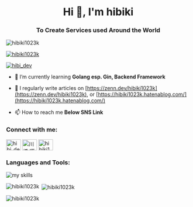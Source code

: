 <h1 align="center">Hi 👋, I'm hibiki</h1>
<h3 align="center">To Create Services used Around the World</h3>

<p align="left"> <img src="https://komarev.com/ghpvc/?username=hibiki1023k&label=Profile%20views&color=0e75b6&style=flat" alt="hibiki1023k" /> </p>

<p align="left"> <a href="https://github.com/ryo-ma/github-profile-trophy"><img src="https://github-profile-trophy.vercel.app/?username=hibiki1023k" alt="hibiki1023k" /></a> </p>

<p align="left"> <a href="https://twitter.com/hibi_dev" target="blank"><img src="https://img.shields.io/twitter/follow/hibi_dev?logo=twitter&style=for-the-badge" alt="hibi_dev" /></a> </p>

- 🌱 I’m currently learning **Golang esp. Gin, Backend Framework**

- 📝 I regularly write articles on [https://zenn.dev/hibiki1023k](https://zenn.dev/hibiki1023k), or [https://hibiki1023k.hatenablog.com/](https://hibiki1023k.hatenablog.com/)

- 📫 How to reach me **Below SNS Link**

<h3 align="left">Connect with me:</h3>
<p align="left">
<a href="https://twitter.com/hibi_dev" target="blank"><img align="center" src="https://raw.githubusercontent.com/rahuldkjain/github-profile-readme-generator/master/src/images/icons/Social/twitter.svg" alt="hibi_dev" height="30" width="40" /></a>
<a href="https://fb.com/川橋 響生" target="blank"><img align="center" src="https://raw.githubusercontent.com/rahuldkjain/github-profile-readme-generator/master/src/images/icons/Social/facebook.svg" alt="川橋 響生" height="30" width="40" /></a>
<a href="https://www.leetcode.com/hibiki1023k" target="blank"><img align="center" src="https://raw.githubusercontent.com/rahuldkjain/github-profile-readme-generator/master/src/images/icons/Social/leet-code.svg" alt="hibiki1023k" height="30" width="40" /></a>
</p>

<h3 align="left">Languages and Tools:</h3>
<img alt="my skills" src="https://skillicons.dev/icons?theme=light&perline=8&i=git,github,ts,js,react,vite,nextjs,tailwind,ruby,rails,golang,postgres,mysql,python,opencv,figma" />

<p><img align="left" src="https://github-readme-stats.vercel.app/api/top-langs?username=hibiki1023k&show_icons=true&locale=en&layout=compact" alt="hibiki1023k" /></p>

<p>&nbsp;<img align="center" src="https://github-readme-stats.vercel.app/api?username=hibiki1023k&show_icons=true&locale=en" alt="hibiki1023k" /></p>

<p><img align="center" src="https://github-readme-streak-stats.herokuapp.com/?user=hibiki1023k&" alt="hibiki1023k" /></p>
